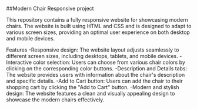 ##Modern Chair Responsive project

This repository contains a fully responsive website for showcasing modern chairs. The website is built using HTML and CSS and is designed to adapt to various screen sizes, providing an optimal user experience on both desktop and mobile devices.

Features
-Responsive design: The website layout adjusts seamlessly to different screen sizes, including desktops, tablets, and mobile devices.
-Interactive color selection: Users can choose from various chair colors by clicking on the corresponding color buttons.
-Description and Details tabs: The website provides users with information about the chair's description and specific details.
-Add to Cart button: Users can add the chair to their shopping cart by clicking the "Add to Cart" button.
-Modern and stylish design: The website features a clean and visually appealing design to showcase the modern chairs effectively.
